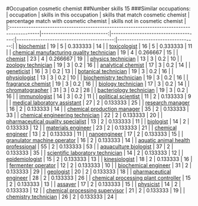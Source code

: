 #Occupation cosmetic chemist
##Number skills 15
###Similar occupations:
| occupation                                                                                |   skills in this occupation |   skills that match cosmetic chemist |   percentage match with cosmetic chemist |   skills not in cosmetic chemist |
|:------------------------------------------------------------------------------------------|----------------------------:|-------------------------------------:|-----------------------------------------:|---------------------------------:|
| [biochemist](biochemist.md)                                                               |                          19 |                                    5 |                                 0.333333 |                               14 |
| [toxicologist](toxicologist.md)                                                           |                          16 |                                    5 |                                 0.333333 |                               11 |
| [chemical manufacturing quality technician](chemical_manufacturing_quality_technician.md) |                          19 |                                    4 |                                 0.266667 |                               15 |
| [chemist](chemist.md)                                                                     |                          23 |                                    4 |                                 0.266667 |                               19 |
| [physics technician](physics_technician.md)                                               |                          13 |                                    3 |                                 0.2      |                               10 |
| [zoology technician](zoology_technician.md)                                               |                          19 |                                    3 |                                 0.2      |                               16 |
| [analytical chemist](analytical_chemist.md)                                               |                          17 |                                    3 |                                 0.2      |                               14 |
| [geneticist](geneticist.md)                                                               |                          16 |                                    3 |                                 0.2      |                               13 |
| [botanical technician](botanical_technician.md)                                           |                          19 |                                    3 |                                 0.2      |                               16 |
| [physiologist](physiologist.md)                                                           |                          13 |                                    3 |                                 0.2      |                               10 |
| [biochemistry technician](biochemistry_technician.md)                                     |                          19 |                                    3 |                                 0.2      |                               16 |
| [fragrance chemist](fragrance_chemist.md)                                                 |                          19 |                                    3 |                                 0.2      |                               16 |
| [biology technician](biology_technician.md)                                               |                          17 |                                    3 |                                 0.2      |                               14 |
| [chromatographer](chromatographer.md)                                                     |                          31 |                                    3 |                                 0.2      |                               28 |
| [bacteriology technician](bacteriology_technician.md)                                     |                          19 |                                    3 |                                 0.2      |                               16 |
| [immunologist](immunologist.md)                                                           |                          14 |                                    3 |                                 0.2      |                               11 |
| [political scientist](political_scientist.md)                                             |                          11 |                                    2 |                                 0.133333 |                                9 |
| [medical laboratory assistant](medical_laboratory_assistant.md)                           |                          27 |                                    2 |                                 0.133333 |                               25 |
| [research manager](research_manager.md)                                                   |                          16 |                                    2 |                                 0.133333 |                               14 |
| [chemical production manager](chemical_production_manager.md)                             |                          35 |                                    2 |                                 0.133333 |                               33 |
| [chemical engineering technician](chemical_engineering_technician.md)                     |                          22 |                                    2 |                                 0.133333 |                               20 |
| [pharmaceutical quality specialist](pharmaceutical_quality_specialist.md)                 |                          13 |                                    2 |                                 0.133333 |                               11 |
| [biologist](biologist.md)                                                                 |                          14 |                                    2 |                                 0.133333 |                               12 |
| [materials engineer](materials_engineer.md)                                               |                          23 |                                    2 |                                 0.133333 |                               21 |
| [chemical engineer](chemical_engineer.md)                                                 |                          13 |                                    2 |                                 0.133333 |                               11 |
| [nanoengineer](nanoengineer.md)                                                           |                          17 |                                    2 |                                 0.133333 |                               15 |
| [granulator machine operator](granulator_machine_operator.md)                             |                          16 |                                    2 |                                 0.133333 |                               14 |
| [aquatic animal health professional](aquatic_animal_health_professional.md)               |                          55 |                                    2 |                                 0.133333 |                               53 |
| [aquaculture biologist](aquaculture_biologist.md)                                         |                          37 |                                    2 |                                 0.133333 |                               35 |
| [scientific laboratory technician](scientific_laboratory_technician.md)                   |                          14 |                                    2 |                                 0.133333 |                               12 |
| [epidemiologist](epidemiologist.md)                                                       |                          15 |                                    2 |                                 0.133333 |                               13 |
| [kinesiologist](kinesiologist.md)                                                         |                          18 |                                    2 |                                 0.133333 |                               16 |
| [fermenter operator](fermenter_operator.md)                                               |                          12 |                                    2 |                                 0.133333 |                               10 |
| [biochemical engineer](biochemical_engineer.md)                                           |                          31 |                                    2 |                                 0.133333 |                               29 |
| [geologist](geologist.md)                                                                 |                          20 |                                    2 |                                 0.133333 |                               18 |
| [pharmaceutical engineer](pharmaceutical_engineer.md)                                     |                          28 |                                    2 |                                 0.133333 |                               26 |
| [chemical processing plant controller](chemical_processing_plant_controller.md)           |                          15 |                                    2 |                                 0.133333 |                               13 |
| [assayer](assayer.md)                                                                     |                          17 |                                    2 |                                 0.133333 |                               15 |
| [physicist](physicist.md)                                                                 |                          14 |                                    2 |                                 0.133333 |                               12 |
| [chemical processing supervisor](chemical_processing_supervisor.md)                       |                          21 |                                    2 |                                 0.133333 |                               19 |
| [chemistry technician](chemistry_technician.md)                                           |                          26 |                                    2 |                                 0.133333 |                               24 |

